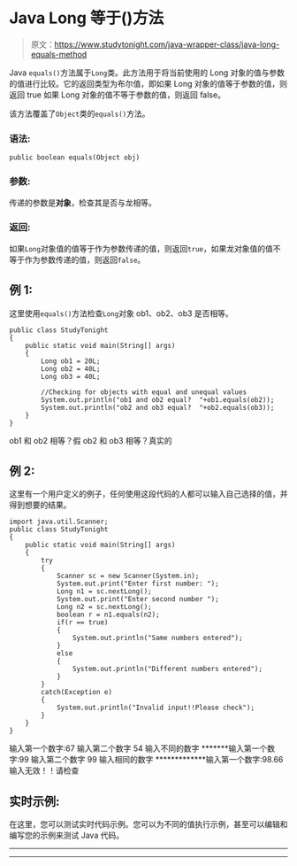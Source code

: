 # Java Long 等于()方法

> 原文：<https://www.studytonight.com/java-wrapper-class/java-long-equals-method>

Java `equals()`方法属于`Long`类。此方法用于将当前使用的 Long 对象的值与参数的值进行比较。它的返回类型为布尔值，即如果 Long 对象的值等于参数的值，则返回 true 如果 Long 对象的值不等于参数的值，则返回 false。

该方法覆盖了`Object`类的`equals()`方法。

### 语法:

```
public boolean equals(Object obj)
```

### 参数:

传递的参数是**对象**，检查其是否与龙相等。

### 返回:

如果`Long`对象值的值等于作为参数传递的值，则返回`true`，如果龙对象值的值不等于作为参数传递的值，则返回`false`。

## 例 1:

这里使用`equals()`方法检查`Long`对象 ob1、ob2、ob3 是否相等。

```
public class StudyTonight 
{  
    public static void main(String[] args) 
    {          
        Long ob1 = 20L; 
        Long ob2 = 40L; 
        Long ob3 = 40L;  

        //Checking for objects with equal and unequal values
        System.out.println("ob1 and ob2 equal?  "+ob1.equals(ob2));  
        System.out.println("ob2 and ob3 equal?  "+ob2.equals(ob3));                    
    }  
} 
```

ob1 和 ob2 相等？假
ob2 和 ob3 相等？真实的

## 例 2:

这里有一个用户定义的例子，任何使用这段代码的人都可以输入自己选择的值，并得到想要的结果。

```
import java.util.Scanner;  
public class StudyTonight 
{  
    public static void main(String[] args)
    {          
        try
        {
            Scanner sc = new Scanner(System.in);  
            System.out.print("Enter first number: ");  
            Long n1 = sc.nextLong();  
            System.out.print("Enter second number ");  
            Long n2 = sc.nextLong();  
            boolean r = n1.equals(n2);  
            if(r == true)
            {               
                System.out.println("Same numbers entered");  
            }  
            else
            {  
                System.out.println("Different numbers entered");  
            }
        }
        catch(Exception e)
        {
            System.out.println("Invalid input!!Please check");
        }
    }  
} 
```

输入第一个数字:67
输入第二个数字 54
输入不同的数字
*******输入第一个数字:99
输入第二个数字 99
输入相同的数字
*************输入第一个数字:98.66
输入无效！！请检查

## 实时示例:

在这里，您可以测试实时代码示例。您可以为不同的值执行示例，甚至可以编辑和编写您的示例来测试 Java 代码。

* * *

* * *